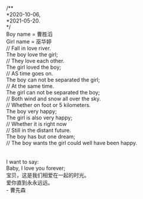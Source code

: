 <!DOCTYPE html PUBLIC "-//W3C//DTD XHTML 1.0 Transitional//EN" "http://www.w3.org/TR/xhtml1/DTD/xhtml1-transitional.dtd">
<html xmlns="http://www.w3.org/1999/xhtml">
<head>
<meta http-equiv="Content-Type" content="text/html; charset=utf-8" />
<title>HTML5浪漫爱心表白动画在线演示</title>

<style type="text/css">
@font-face {
	font-family: digit;
	src: url('digital-7_mono.ttf') format("truetype");
}
</style>

<link href="css/default.css" type="text/css" rel="stylesheet">
<script type="text/javascript" src="js/jquery.js"></script>
<script type="text/javascript" src="js/garden.js"></script>
<script type="text/javascript" src="js/functions.js"></script>

</head>

<body>
	
	
	
	
	
	
	
	
	
	
	
	
	
	
	
	
	
<div style="text-align:center;clear:both;">
<script src="/gg_bd_ad_720x90.js" type="text/javascript"></script>
<script src="/follow.js" type="text/javascript"></script>
</div>
<div id="mainDiv">
	<div id="content">
		<div id="code">
			<span class="comments">/**</span><br />
			<span class="space"/><span class="comments">*2020-10-06,</span><br />
			<span class="space"/><span class="comments">*2021-05-20.</span><br />
			<span class="space"/><span class="comments">*/</span><br />
			Boy name = <span class="keyword">曹胜滔</span><br />
			Girl name = <span class="keyword">巫华婷</span><br />
			<span class="comments">// Fall in love river. </span><br />
			The boy love the girl;<br />
			<span class="comments">// They love each other.</span><br />
			The girl loved the boy;<br />
			<span class="comments">// AS time goes on.</span><br />
			The boy can not be separated the girl;<br />
			<span class="comments">// At the same time.</span><br />
			The girl can not be separated the boy;<br />
			<span class="comments">// Both wind and snow all over the sky.</span><br />
			<span class="comments">// Whether on foot or 5 kilometers.</span><br />
			<span class="keyword">The boy</span> very <span class="keyword">happy</span>;<br />
			<span class="keyword">The girl</span> is also very <span class="keyword">happy</span>;<br />
			<span class="placeholder"/><span class="comments">// Whether it is right now</span><br />
			<span class="placeholder"/><span class="comments">// Still in the distant future.</span><br />
			<span class="placeholder"/>The boy has but one dream;<br />
			<span class="comments">// The boy wants the girl could well have been happy.</span><br />
			<br>
			<br>
			I want to say:<br />
			Baby, I love you forever;<br />
		</div>
		<div id="loveHeart">
			<canvas id="garden"></canvas>
			<div id="words">
				<div id="messages">
					宝贝，这是我们相爱在一起的时光。
					<div id="elapseClock"></div>
				</div>
				<div id="loveu">
					爱你直到永永远远。<br/>
					<div class="signature">- 曹先森</div>
				</div>
			</div>
		</div>
	</div>
</div>

<script type="text/javascript">
var offsetX = $("#loveHeart").width() / 2;
var offsetY = $("#loveHeart").height() / 2 - 55;
var together = new Date();
together.setFullYear(2020, 9, 5);
together.setHours(24);
together.setMinutes(60);
together.setSeconds(60);
together.setMilliseconds(0);

if (!document.createElement('canvas').getContext) {
	var msg = document.createElement("div");
	msg.id = "errorMsg";
	msg.innerHTML = "Your browser doesn't support HTML5!<br/>Recommend use Chrome 14+/IE 9+/Firefox 7+/Safari 4+"; 
	document.body.appendChild(msg);
	$("#code").css("display", "none")
	$("#copyright").css("position", "absolute");
	$("#copyright").css("bottom", "10px");
	document.execCommand("stop");
} else {
	setTimeout(function () {
		startHeartAnimation();
	}, 10);

	timeElapse(together);
	setInterval(function () {
		timeElapse(together);
	}, 500);

	adjustCodePosition();
	$("#code").typewriter();
}
</script>

</body>
</html>